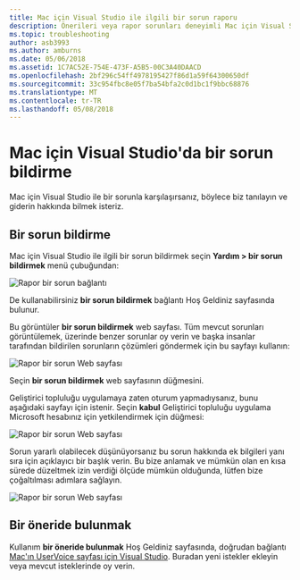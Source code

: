 ```yaml
---
title: Mac için Visual Studio ile ilgili bir sorun raporu
description: Önerileri veya rapor sorunları deneyimli Mac için Visual Studio kullanırken yapma
ms.topic: troubleshooting
author: asb3993
ms.author: amburns
ms.date: 05/06/2018
ms.assetid: 1C7AC52E-754E-473F-A5B5-00C3A40DAACD
ms.openlocfilehash: 2bf296c54ff4978195427f86d1a59f64300650df
ms.sourcegitcommit: 33c954fbc8e05f7ba54bfa2c0d1bc1f9bbc68876
ms.translationtype: MT
ms.contentlocale: tr-TR
ms.lasthandoff: 05/08/2018
---
```

# <a name="how-to-report-a-problem-in-visual-studio-for-mac"></a>Mac için Visual Studio'da bir sorun bildirme

Mac için Visual Studio ile bir sorunla karşılaşırsanız, böylece biz tanılayın ve giderin hakkında bilmek isteriz. 

## <a name="how-to-report-a-problem"></a>Bir sorun bildirme

Mac için Visual Studio ile ilgili bir sorun bildirmek seçin **Yardım > bir sorun bildirmek** menü çubuğundan:

![Rapor bir sorun bağlantı](media/report-problem-image1.png)

De kullanabilirsiniz **bir sorun bildirmek** bağlantı Hoş Geldiniz sayfasında bulunur.

Bu görüntüler **bir sorun bildirmek** web sayfası. Tüm mevcut sorunları görüntülemek, üzerinde benzer sorunlar oy verin ve başka insanlar tarafından bildirilen sorunların çözümleri göndermek için bu sayfayı kullanın:

![Rapor bir sorun Web sayfası](media/report-problem-image2.png)

Seçin **bir sorun bildirmek** web sayfasının düğmesini. 

Geliştirici topluluğu uygulamaya zaten oturum yapmadıysanız, bunu aşağıdaki sayfayı için istenir. Seçin **kabul** Geliştirici topluluğu uygulama Microsoft hesabınız için yetkilendirmek için düğmesi:

![Rapor bir sorun Web sayfası](media/report-problem-image3.png)

Sorun yararlı olabilecek düşünüyorsanız bu sorun hakkında ek bilgileri yanı sıra için açıklayıcı bir başlık verin. Bu bize anlamak ve mümkün olan en kısa sürede düzeltmek izin verdiği ölçüde mümkün olduğunda, lütfen bize çoğaltılması adımlara sağlayın.

![Rapor bir sorun Web sayfası](media/report-problem-image4.png)

## <a name="provide-a-suggestion"></a>Bir öneride bulunmak

Kullanım **bir öneride bulunmak** Hoş Geldiniz sayfasında, doğrudan bağlantı [Mac'ın UserVoice sayfası için Visual Studio](https://visualstudio.uservoice.com/forums/563332-visual-studio-for-mac). Buradan yeni istekler ekleyin veya mevcut isteklerinde oy verin.